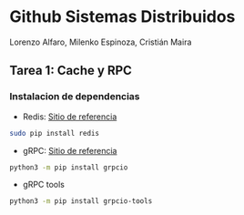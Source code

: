 # Github Sistemas Distribuidos
Lorenzo Alfaro, Milenko Espinoza, Cristián Maira

## Tarea 1: Cache y RPC

### Instalacion de dependencias
- Redis: [Sitio de referencia](https://www.digitalocean.com/community/tutorials/how-to-install-and-secure-redis-on-ubuntu-20-04)

```sh
sudo pip install redis
```

- gRPC: [Sitio de referencia](https://grpc.io/docs/languages/python/quickstart/)

```sh
python3 -m pip install grpcio
```

- gRPC tools

```sh
python3 -m pip install grpcio-tools
```
